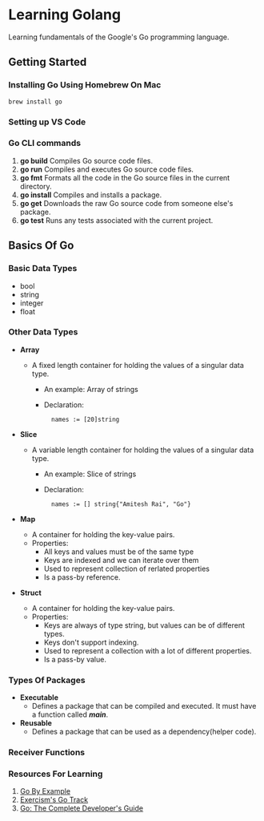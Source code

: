 # Learning Golang

Learning fundamentals of the Google's Go programming language.

## Getting Started

### Installing Go Using Homebrew On Mac

    brew install go

### Setting up VS Code

### Go CLI commands

1. **go build**
    Compiles Go source code files.
2. **go run**
    Compiles and executes Go source code files.
3. **go fmt**
    Formats all the code in the Go source files in the current directory.
4. **go install**
    Compiles and installs a package.
5. **go get**
    Downloads the raw Go source code from someone else's package.
6. **go test**
    Runs any tests associated with the current project.

## Basics Of Go

### Basic Data Types

- bool
- string
- integer
- float

### Other Data Types

- **Array**
  - A fixed length container for holding the values of a singular data type.
    - An example: Array of strings
    - Declaration:

            names := [20]string

- **Slice**
  - A variable length container for holding the values of a singular data type.
    - An example: Slice of strings
    - Declaration:

            names := [] string{"Amitesh Rai", "Go"}

- **Map**
  - A container for holding the key-value pairs.
  - Properties:
    - All keys and values must be of the same type
    - Keys are indexed and we can iterate over them
    - Used to represent collection of rerlated properties
    - Is a pass-by reference.

- **Struct**
  - A container for holding the key-value pairs.
  - Properties:
    - Keys are always of type string, but values can be of different types.
    - Keys don't support indexing.
    - Used to represent a collection with a lot of different properties.
    - Is a pass-by value.

### Types Of Packages

- **Executable**
  - Defines a package that can be compiled and executed. It must have a function called ***main***.
- **Reusable**
  - Defines a package that can be used as a dependency(helper code).

### Receiver Functions

### Resources For Learning

1. [Go By Example](https://gobyexample.com/)
2. [Exercism's Go Track](https://exercism.org/tracks/go)
3. [Go: The Complete Developer's Guide](https://www.udemy.com/course/go-the-complete-developers-guide/)

